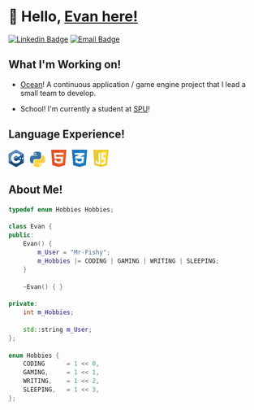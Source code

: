 # 👋 Hello, [Evan here!](https://mr-fishy.github.io)

[![Linkedin Badge](https://img.shields.io/badge/Evan_Fish-blue?style=flat&logo=Linkedin)](www.linkedin.com/in/evan-fish)
[![Email Badge](https://img.shields.io/badge/evanjfish@gmail.com-lightgray?style=flat&logo=Gmail)](mailto:evanjfish@gmail.com)

## What I'm Working on!
- [Ocean](https://github.com/Mr-Fishy/Ocean)! A continuous application / game engine project that I lead a small team to develop. 

- School! I'm currently a student at [SPU](https://spu.edu)!

## Language Experience!
<img src = 'https://github.com/Mr-Fishy/Mr-Fishy/blob/main/images/cpp.svg' width='30'/> &nbsp; <img src = 'https://github.com/Mr-Fishy/Mr-Fishy/blob/main/images/python.svg' width='30'/> &nbsp; <img src = 'https://github.com/Mr-Fishy/Mr-Fishy/blob/main/images/html.svg' width='30'/> &nbsp; <img src = 'https://github.com/Mr-Fishy/Mr-Fishy/blob/main/images/css.svg' width='30'/> &nbsp; <img src = 'https://github.com/Mr-Fishy/Mr-Fishy/blob/main/images/javascript.svg' width='30'/>

## About Me!
```cpp
typedef enum Hobbies Hobbies;

class Evan {
public:
    Evan() {
        m_User = "Mr-Fishy";
        m_Hobbies |= CODING | GAMING | WRITING | SLEEPING;
    }

    ~Evan() { }

private:
    int m_Hobbies;

    std::string m_User;
};

enum Hobbies {
    CODING      = 1 << 0,
    GAMING,     = 1 << 1,
    WRITING,    = 1 << 2,
    SLEEPING,   = 1 << 3,
};
```
